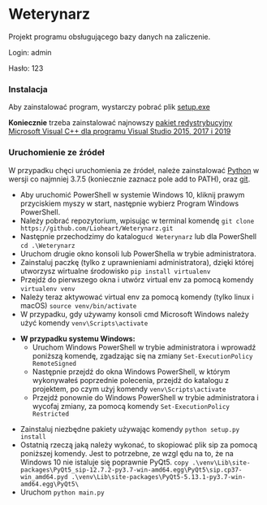 # Weterynarz
Projekt programu obsługującego bazy danych na zaliczenie.

Login:  admin

Hasło:  123
### Instalacja
Aby zainstalować program, wystarczy pobrać plik [setup.exe](https://github.com/Lioheart/Weterynarz/releases/latest)

**Koniecznie** trzeba zainstalować najnowszy [pakiet redystrybucyjny Microsoft Visual C++ dla programu Visual Studio
 2015, 2017 i 2019](https://support.microsoft.com/pl-pl/help/2977003/the-latest-supported-visual-c-downloads)
### Uruchomienie ze źródeł
W przypadku chęci uruchomienia ze źródeł, należe zainstalować [Python](https://www.python.org/downloads/) w wersji co
  najmniej 3.7.5 (koniecznie zaznacz pole add to PATH), oraz [git](https://git-scm.com/downloads).
* Aby uruchomić PowerShell w systemie Windows 10, kliknij prawym przyciskiem myszy w start, następnie wybierz
  Program Windows PowerShell.
* Należy pobrać repozytorium, wpisując w terminal komendę `git clone https://github.com/Lioheart/Weterynarz.git`
* Następnie przechodzimy do katalogu`cd Weterynarz` lub dla PowerShell `cd .\Weterynarz`
 * Uruchom drugie okno konsoli lub PowerShella w trybie administratora.
 * Zainstaluj paczkę (tylko z uprawnieniami administratora), dzięki której utworzysz wirtualne środowisko `pip install
  virtualenv`
 * Przejdź do pierwszego okna i utwórz virtual env za pomocą komendy `virtualenv venv`
 * Należy teraz aktywować virtual env za pomocą komendy (tylko linux i macOS) `source venv/bin/activate`
 * W przypadku, gdy używamy konsoli cmd Microsoft Windows należy użyć komendy `venv\Scripts\activate`
- **W przypadku systemu Windows:**
    - Uruchom Windows PowerShell w trybie administratora i wprowadź poniższą komendę, zgadzając się na zmiany `Set-ExecutionPolicy RemoteSigned`
    - Następnie przejdź do okna Windows PowerShell, w którym wykonywałeś poprzednie polecenia, przejdź do katalogu z
  projektem, po czym użyj komendy `venv\Scripts\activate`
    - Przejdź ponownie do Windows PowerShell w trybie administratora i wycofaj zmiany, za pomocą komendy `Set-ExecutionPolicy Restricted`   
* Zainstaluj niezbędne pakiety używając komendy `python setup.py install`
* Ostatnią rzeczą jaką należy wykonać, to skopiować plik sip za pomocą poniższej komendy. Jest to potrzebne, ze wzgl
ędu na to, że na Windows 10 nie istaluje się poprawnie PyQt5.
`copy .\venv\Lib\site-packages\PyQt5_sip-12.7.2-py3.7-win-amd64.egg\PyQt5\sip.cp37-win_amd64.pyd .\venv\Lib\site-packages\PyQt5-5.13.1-py3.7-win-amd64.egg\PyQt5\`
* Uruchom `python main.py`